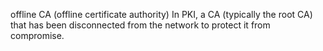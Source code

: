 offline CA (offline certificate authority)
In PKI, a CA (typically the root CA) that has been disconnected from the network to protect it from compromise.
